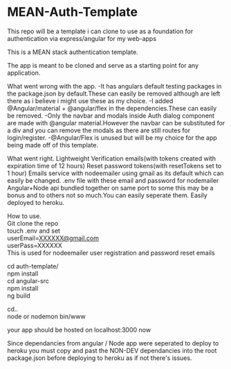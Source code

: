 # MEAN-Auth-Template
This repo will be a template i can clone to use as a foundation for authentication via express/angular for my web-apps

This is a MEAN stack authentication template.

The app is meant to be cloned and serve as a starting point for any application.

What went wrong with the app.
-It has angulars default testing packages in the package.json by default.These can easily be removed although are left there
 as i believe i might use these as my choice.
 -I added @Angular/material + @angular/flex in the dependencies.These can easily be removed.
    -Only the navbar and modals inside Auth dialog component are made with @angular material.However the navbar can be substituted for 
      a div and you can remove the modals as there are still routes for login/register.
    -@Angular/Flex is unused but will be my choice for the app being made off of this template.
    
    
What went right.
Lightweight
Verification emails(with tokens created with expiration time of 12 hours)
Reset password tokens(with resetTokens set to 1 hour)
Emails service with nodeemailer using gmail as its default which can easily be changed.
.env file with these email and password for nodemailer
Angular+Node api bundled together on same port to some this may be a bonus and to others not so much.You can easily seperate them.
Easily deployed to heroku.

How to use.  
Git clone the repo  
touch .env and set  
userEmail=XXXXXX@gmail.com  
userPass=XXXXXX  
This is used for nodeemailer user registration and password reset emails  

cd auth-template/  
npm install  
cd angular-src  
npm install  
ng build  

cd..  
node or nodemon bin/www  

your app should be hosted on localhost:3000 now  

Since dependancies from angular / Node app were seperated to deploy to heroku you must copy and past the NON-DEV dependancies into the root package.json before deploying to heroku as if not there's issues.




